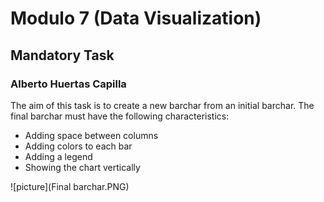# Modulo 7 (Data Visualization)
## Mandatory Task
### Alberto Huertas Capilla

The aim of this task is to create a new barchar from an initial barchar. The final barchar must have the following characteristics:
- Adding space between columns
- Adding colors to each bar
- Adding a legend
- Showing the chart vertically


![picture](Final barchar.PNG)





